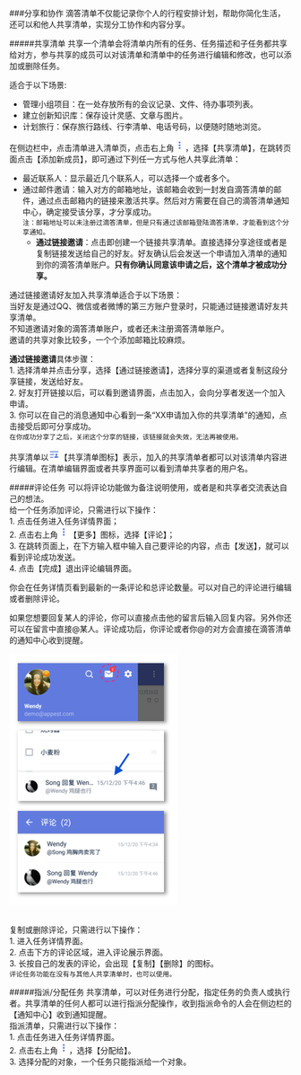 ###分享和协作
滴答清单不仅能记录你个人的行程安排计划，帮助你简化生活，还可以和他人共享清单，实现分工协作和内容分享。

#####共享清单
共享一个清单会将清单内所有的任务、任务描述和子任务都共享给对方，参与共享的成员可以对该清单和清单中的任务进行编辑和修改，也可以添加或删除任务。

适合于以下场景:
* 管理小组项目：在一处存放所有的会议记录、文件、待办事项列表。
* 建立创新知识库：保存设计灵感、文章与图片。
* 计划旅行：保存旅行路线、行李清单、电话号码，以便随时随地浏览。

在侧边栏中，点击清单进入清单页，点击右上角<img src="../images/images_android/image001.png" title="更多" width="20" />，选择【共享清单】，在跳转页面点击【添加新成员】，即可通过下列任一方式与他人共享此清单：
* 最近联系人：显示最近几个联系人，可以选择一个或者多个。
* 通过邮件邀请：输入对方的邮箱地址，该邮箱会收到一封发自滴答清单的邮件，通过点击邮箱内的链接来激活共享。然后对方需要在自己的滴答清单通知中心，确定接受该分享，才分享成功。
<br>`注：邮箱地址可以未注册过滴答清单，但是只有通过该邮箱登陆滴答清单，才能看到这个分享通知。`
   - **通过链接邀请**：点击即创建一个链接共享清单。直接选择分享途径或者是复制链接发送给自己的好友。好友确认后会发送一个申请加入清单的通知到你的滴答清单账户。**只有你确认同意该申请之后，这个清单才被成功分享。**

通过链接邀请好友加入共享清单适合于以下场景：
<br >当好友是通过QQ、微信或者微博的第三方账户登录时，只能通过链接邀请好友共享清单。
<br >不知道邀请对象的滴答清单账户，或者还未注册滴答清单账户。
<br >邀请的共享对象比较多，一个个添加邮箱比较麻烦。

**通过链接邀请**具体步骤：
<br>1. 选择清单并点击分享，选择【通过链接邀请】，选择分享的渠道或者复制这段分享链接，发送给好友。
<br>2. 好友打开链接以后，可以看到邀请界面，点击加入，会向分享者发送一个加入申请。
<br>3. 你可以在自己的消息通知中心看到一条“XX申请加入你的共享清单”的通知，点击接受后即可分享成功。
<br >`在你成功分享了之后，关闭这个分享的链接，该链接就会失效，无法再被使用。`

共享清单以<img src="../images/images_android/image004.png" title="共享" width="20" />【共享清单图标】表示，加入的共享清单者都可以对该清单内容进行编辑。在清单编辑界面或者共享界面可以看到清单共享者的用户名。

#####评论任务
可以将评论功能做为备注说明使用，或者是和共享者交流表达自己的想法。
<br >给一个任务添加评论，只需进行以下操作：
<br>1. 点击任务进入任务详情界面；
<br>2. 点击右上角<img src="../images/images_android/image001.png" title="更多" width="20" />【更多】图标，选择【评论】；
<br>3. 在跳转页面上，在下方输入框中输入自己要评论的内容，点击【发送】，就可以看到评论成功发送。
<br>4. 点击【完成】退出评论编辑界面。

你会在任务详情页看到最新的一条评论和总评论数量。可以对自己的评论进行编辑或者删除评论。

如果您想要回复某人的评论，你可以直接点击他的留言后输入回复内容。另外你还可以在留言中直接@某人。评论成功后，你评论或者你@的对方会直接在滴答清单的通知中心收到提醒。


<img src="../images/images_android/image3107.png" title="评论" width="300" />


<br >复制或删除评论，只需进行以下操作：
<br>1. 进入任务详情界面。
<br>2. 点击下方的评论区域，进入评论展示界面。
<br>3. 长按自己的发表的评论，会出现【复制】【删除】的图标。
<br >`评论任务功能在没有与其他人共享清单时，也可以使用。`

#####指派/分配任务
共享清单，可以对任务进行分配，指定任务的负责人或执行者。共享清单的任何人都可以进行指派分配操作，收到指派命令的人会在侧边栏的【通知中心】收到通知提醒。
<br >指派清单，只需进行以下操作：
<br>1. 点击任务进入任务详情界面。
<br>2. 点击右上角<img src="../images/images_android/image001.png" title="更多" width="20" />，选择【分配给】。
<br>3. 选择分配的对象，一个任务只能指派给一个对象。


